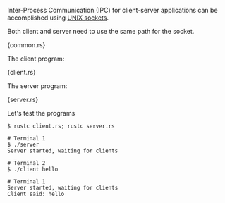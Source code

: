 Inter-Process Communication (IPC) for client-server applications can be
accomplished using
[UNIX sockets][unix-sockets].

Both client and server need to use the same path for the socket.

{common.rs}

The client program:

{client.rs}

The server program:

{server.rs}

Let's test the programs

```
$ rustc client.rs; rustc server.rs

# Terminal 1
$ ./server
Server started, waiting for clients

# Terminal 2
$ ./client hello

# Terminal 1
Server started, waiting for clients
Client said: hello
```

[unix-sockets]: http://en.wikipedia.org/wiki/Unix_domain_socket
